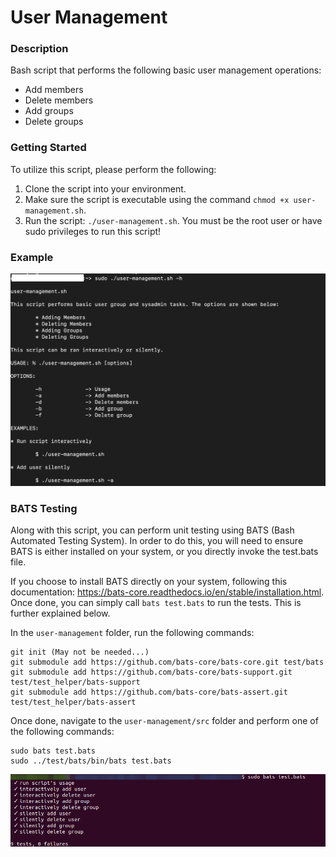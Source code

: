 # User Management

### Description
Bash script that performs the following basic user management operations:

  - Add members
  - Delete members
  - Add groups
  - Delete groups

### Getting Started
To utilize this script, please perform the following:

1. Clone the script into your environment.
2. Make sure the script is executable using the command `chmod +x user-management.sh`.
3. Run the script: `./user-management.sh`. You must be the root user or have sudo privileges to run this script!

### Example
![User Management Script Example](https://github.com/markusewalker/Misc-Bash-Scripts/blob/main/user-management/example.jpg)

### BATS Testing
Along with this script, you can perform unit testing using BATS (Bash Automated Testing System). In order to do this, you will need to ensure BATS is either installed on your system, or you directly invoke the test.bats file.

If you choose to install BATS directly on your system, following this documentation: https://bats-core.readthedocs.io/en/stable/installation.html. Once done, you can simply call `bats test.bats` to run the tests. This is further explained below.

In the `user-management` folder, run the following commands:

```
git init (May not be needed...)
git submodule add https://github.com/bats-core/bats-core.git test/bats
git submodule add https://github.com/bats-core/bats-support.git test/test_helper/bats-support
git submodule add https://github.com/bats-core/bats-assert.git test/test_helper/bats-assert
```

Once done, navigate to the `user-management/src` folder and perform one of the following commands:

```
sudo bats test.bats
sudo ../test/bats/bin/bats test.bats
```

![BATS Testing Result](https://github.com/markusewalker/Misc-Bash-Scripts/blob/main/user-management/bats.jpg)

